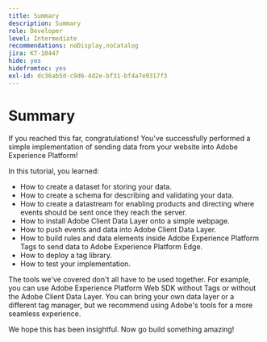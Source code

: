 ```yaml
---
title: Summary
description: Summary
role: Developer
level: Intermediate
recommendations: noDisplay,noCatalog
jira: KT-10447
hide: yes
hidefromtoc: yes
exl-id: dc36ab5d-c9d6-4d2e-bf31-bf4a7e9317f3
---
```

# Summary

If you reached this far, congratulations! You've successfully performed a simple implementation of sending data from your website into Adobe Experience Platform!

In this tutorial, you learned:

* How to create a dataset for storing your data.
* How to create a schema for describing and validating your data.
* How to create a datastream for enabling products and directing where events should be sent once they reach the server.
* How to install Adobe Client Data Layer onto a simple webpage.
* How to push events and data into Adobe Client Data Layer.
* How to build rules and data elements inside Adobe Experience Platform Tags to send data to Adobe Experience Platform Edge.
* How to deploy a tag library.
* How to test your implementation.

The tools we've covered don't all have to be used together. For example, you can use Adobe Experience Platform Web SDK without Tags or without the Adobe Client Data Layer. You can bring your own data layer or a different tag manager, but we recommend using Adobe's tools for a more seamless experience. 

We hope this has been insightful. Now go build something amazing!
